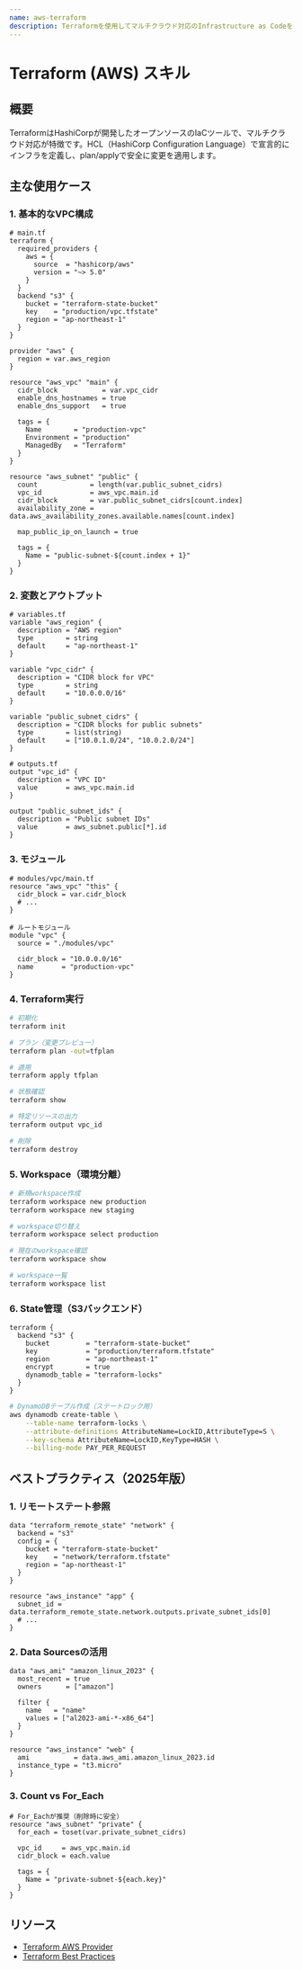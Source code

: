 ```yaml
---
name: aws-terraform
description: Terraformを使用してマルチクラウド対応のInfrastructure as Codeを実装し、state管理、モジュール、workspaceでインフラをバージョン管理する方法
---
```


# Terraform (AWS) スキル

## 概要

TerraformはHashiCorpが開発したオープンソースのIaCツールで、マルチクラウド対応が特徴です。HCL（HashiCorp Configuration Language）で宣言的にインフラを定義し、plan/applyで安全に変更を適用します。

## 主な使用ケース

### 1. 基本的なVPC構成

```hcl
# main.tf
terraform {
  required_providers {
    aws = {
      source  = "hashicorp/aws"
      version = "~> 5.0"
    }
  }
  backend "s3" {
    bucket = "terraform-state-bucket"
    key    = "production/vpc.tfstate"
    region = "ap-northeast-1"
  }
}

provider "aws" {
  region = var.aws_region
}

resource "aws_vpc" "main" {
  cidr_block           = var.vpc_cidr
  enable_dns_hostnames = true
  enable_dns_support   = true

  tags = {
    Name        = "production-vpc"
    Environment = "production"
    ManagedBy   = "Terraform"
  }
}

resource "aws_subnet" "public" {
  count             = length(var.public_subnet_cidrs)
  vpc_id            = aws_vpc.main.id
  cidr_block        = var.public_subnet_cidrs[count.index]
  availability_zone = data.aws_availability_zones.available.names[count.index]

  map_public_ip_on_launch = true

  tags = {
    Name = "public-subnet-${count.index + 1}"
  }
}
```

### 2. 変数とアウトプット

```hcl
# variables.tf
variable "aws_region" {
  description = "AWS region"
  type        = string
  default     = "ap-northeast-1"
}

variable "vpc_cidr" {
  description = "CIDR block for VPC"
  type        = string
  default     = "10.0.0.0/16"
}

variable "public_subnet_cidrs" {
  description = "CIDR blocks for public subnets"
  type        = list(string)
  default     = ["10.0.1.0/24", "10.0.2.0/24"]
}

# outputs.tf
output "vpc_id" {
  description = "VPC ID"
  value       = aws_vpc.main.id
}

output "public_subnet_ids" {
  description = "Public subnet IDs"
  value       = aws_subnet.public[*].id
}
```

### 3. モジュール

```hcl
# modules/vpc/main.tf
resource "aws_vpc" "this" {
  cidr_block = var.cidr_block
  # ...
}

# ルートモジュール
module "vpc" {
  source = "./modules/vpc"

  cidr_block = "10.0.0.0/16"
  name       = "production-vpc"
}
```

### 4. Terraform実行

```bash
# 初期化
terraform init

# プラン（変更プレビュー）
terraform plan -out=tfplan

# 適用
terraform apply tfplan

# 状態確認
terraform show

# 特定リソースの出力
terraform output vpc_id

# 削除
terraform destroy
```

### 5. Workspace（環境分離）

```bash
# 新規workspace作成
terraform workspace new production
terraform workspace new staging

# workspace切り替え
terraform workspace select production

# 現在のworkspace確認
terraform workspace show

# workspace一覧
terraform workspace list
```

### 6. State管理（S3バックエンド）

```hcl
terraform {
  backend "s3" {
    bucket         = "terraform-state-bucket"
    key            = "production/terraform.tfstate"
    region         = "ap-northeast-1"
    encrypt        = true
    dynamodb_table = "terraform-locks"
  }
}
```

```bash
# DynamoDBテーブル作成（ステートロック用）
aws dynamodb create-table \
    --table-name terraform-locks \
    --attribute-definitions AttributeName=LockID,AttributeType=S \
    --key-schema AttributeName=LockID,KeyType=HASH \
    --billing-mode PAY_PER_REQUEST
```

## ベストプラクティス（2025年版）

### 1. リモートステート参照

```hcl
data "terraform_remote_state" "network" {
  backend = "s3"
  config = {
    bucket = "terraform-state-bucket"
    key    = "network/terraform.tfstate"
    region = "ap-northeast-1"
  }
}

resource "aws_instance" "app" {
  subnet_id = data.terraform_remote_state.network.outputs.private_subnet_ids[0]
  # ...
}
```

### 2. Data Sourcesの活用

```hcl
data "aws_ami" "amazon_linux_2023" {
  most_recent = true
  owners      = ["amazon"]

  filter {
    name   = "name"
    values = ["al2023-ami-*-x86_64"]
  }
}

resource "aws_instance" "web" {
  ami           = data.aws_ami.amazon_linux_2023.id
  instance_type = "t3.micro"
}
```

### 3. Count vs For_Each

```hcl
# For_Eachが推奨（削除時に安全）
resource "aws_subnet" "private" {
  for_each = toset(var.private_subnet_cidrs)

  vpc_id     = aws_vpc.main.id
  cidr_block = each.value

  tags = {
    Name = "private-subnet-${each.key}"
  }
}
```

## リソース

- [Terraform AWS Provider](https://registry.terraform.io/providers/hashicorp/aws/latest/docs)
- [Terraform Best Practices](https://www.terraform-best-practices.com/)
